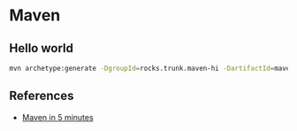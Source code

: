 # Maven

## Hello world
```sh
mvn archetype:generate -DgroupId=rocks.trunk.maven-hi -DartifactId=maven-hi -DarchetTypeArtifactId=maven-archetype-quickstart -DinteractiveMode=false
```

## References
* [Maven in 5 minutes](https://maven.apache.org/guides/getting-started/maven-in-five-minutes.html)
